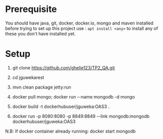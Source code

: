 # Prerequisite

You should have java, git, docker, docker.io, mongo and maven installed before trying to set up this project
use :  `apt install <any>` to install any of these you don't have installed yet. 

# Setup

1) git clone https://github.com/ghelie123/TP2_QA.git

2) cd jguwekarest

3) mvn clean package jetty:run

4) docker pull mongo; docker run --name mongodb -d mongo

5) docker build -t dockerhubuser/jguweka:OAS3 .

6) docker run -p 8080:8080 -p 8849:8849 --link mongodb:mongodb dockerhubuser/jguweka:OAS3
 
N.B: If docker container already running: docker start mongodb
